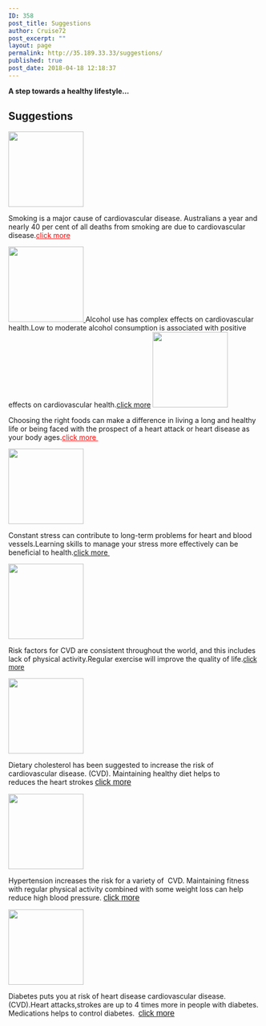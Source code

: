 ```yaml
---
ID: 358
post_title: Suggestions
author: Cruise72
post_excerpt: ""
layout: page
permalink: http://35.189.33.33/suggestions/
published: true
post_date: 2018-04-18 12:18:37
---
```

<p><strong>A step towards a healthy lifestyle...</strong></p>		
			<h2>Suggestions</h2>		
			<a href="#Sugg">
			</a>
											<a href="http://www.cvdhelper.tk/smoking-suggestions/" data-elementor-open-lightbox="">
							<img width="150" height="150" src="http://35.189.33.33/wp-content/uploads/2018/04/ss-150x150.png" alt="" />								</a>
		<p>Smoking is a major cause of cardiovascular disease. Australians a year and nearly 40 per cent of all deaths from smoking are due to cardiovascular disease.<a style="color: #ff0000;" href="http://www.cvdhelper.tk/smoking-suggestions/">click more</a></p>		
											<a href="http://www.cvdhelper.tk/alcohol-suggestions/" data-elementor-open-lightbox="">
							<img width="150" height="150" src="http://35.189.33.33/wp-content/uploads/2018/04/all-150x150.png" alt="" />								</a>
		Alcohol use has complex effects on cardiovascular health.Low to moderate alcohol consumption is associated with positive effects on cardiovascular health.<a href="http://www.cvdhelper.tk/alcohol-suggestions/">click more</a>		
											<a href="http://www.cvdhelper.tk/healthy-food-suggestions/" data-elementor-open-lightbox="">
							<img width="150" height="150" src="http://35.189.33.33/wp-content/uploads/2018/04/icon-150x150.png" alt="" />								</a>
		<p>Choosing the right foods can make a difference in living a long and healthy life or being faced with the prospect of a heart attack or heart disease as your body ages.<a style="color: #ff0000;" href="http://www.cvdhelper.tk/healthy-food-suggestions/">click more </a></p>		
											<a href="http://www.cvdhelper.tk/stress-suggestions/" data-elementor-open-lightbox="">
							<img width="150" height="150" src="http://35.189.33.33/wp-content/uploads/2018/04/stress-3-150x150.png" alt="" />								</a>
		<p>Constant stress can contribute to long-term problems for heart and blood vessels.Learning skills to manage your stress more effectively can be beneficial to health.<a href="http://www.cvdhelper.tk/stress-suggestions/">click more </a></p>		
											<a href="http://www.cvdhelper.tk/being-active-suggestions/" data-elementor-open-lightbox="">
							<img width="150" height="150" src="http://35.189.33.33/wp-content/uploads/2018/04/act-150x150.png" alt="" />								</a>
		<p>Risk factors for CVD are consistent throughout the world, and this includes lack of physical activity.Regular exercise will improve the quality of life.<a style="font-family: 'Sk-Modernist', Arial, sans-serif; font-style: normal; font-weight: 400; background-color: #ffffff;" href="http://www.cvdhelper.tk/being-active-suggestions/">click more</a></p>		
											<a href="http://www.cvdhelper.tk/cholesterol-suggestions/" data-elementor-open-lightbox="">
							<img width="150" height="150" src="http://35.189.33.33/wp-content/uploads/2018/04/chh-2-150x150.png" alt="" srcset="http://35.189.33.33/wp-content/uploads/2018/04/chh-2-150x150.png 150w, http://35.189.33.33/wp-content/uploads/2018/04/chh-2-300x297.png 300w, http://35.189.33.33/wp-content/uploads/2018/04/chh-2.png 416w" sizes="(max-width: 150px) 100vw, 150px" />								</a>
		<p>Dietary cholesterol has been suggested to increase the risk of cardiovascular disease. (CVD). Maintaining healthy diet helps to reduces the heart strokes <a style="font-style: normal; font-weight: 400; font-size: 15.9991px; background-color: #ffffff; font-family: 'Sk-Modernist', Arial, sans-serif;" href="http://www.cvdhelper.tk/cholesterol-suggestions/">click more</a></p>		
											<a href="http://www.cvdhelper.tk/blood-pressure-suggestions/" data-elementor-open-lightbox="">
							<img width="150" height="150" src="http://35.189.33.33/wp-content/uploads/2018/04/bppp-150x150.png" alt="" srcset="http://35.189.33.33/wp-content/uploads/2018/04/bppp-150x150.png 150w, http://35.189.33.33/wp-content/uploads/2018/04/bppp-300x298.png 300w, http://35.189.33.33/wp-content/uploads/2018/04/bppp.png 337w" sizes="(max-width: 150px) 100vw, 150px" />								</a>
		<p>Hypertension increases the risk for a variety of  CVD. Maintaining fitness with regular physical activity combined with some weight loss can help reduce high blood pressure. <a style="font-style: normal; font-weight: 400; font-size: 15.9991px; background-color: #ffffff; font-family: 'Sk-Modernist', Arial, sans-serif;" href="http://www.cvdhelper.tk/blood-pressure-suggestions/">click more</a></p>		
											<a href="http://www.cvdhelper.tk/diabetes-suggestions/" data-elementor-open-lightbox="">
							<img width="150" height="150" src="http://35.189.33.33/wp-content/uploads/2018/04/dd-2-150x150.png" alt="" srcset="http://35.189.33.33/wp-content/uploads/2018/04/dd-2-150x150.png 150w, http://35.189.33.33/wp-content/uploads/2018/04/dd-2-300x297.png 300w" sizes="(max-width: 150px) 100vw, 150px" />								</a>
		<p>Diabetes puts you at risk of heart disease cardiovascular disease. (CVD).Heart attacks,strokes are up to 4 times more in people with diabetes. Medications helps to control diabetes.  <a style="font-style: normal; font-weight: 400; font-size: 15.9991px; background-color: #ffffff; font-family: 'Sk-Modernist', Arial, sans-serif;" href="http://35.189.33.33/diabetes-suggestions/">click more</a></p>